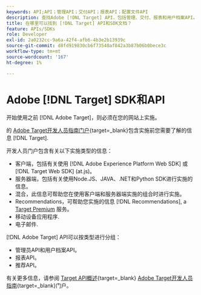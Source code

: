 ```yaml
---
keywords: API;API；管理API；交付API；报表API；配置文件API
description: 查找Adobe [!DNL Target] API，包括管理、交付、报表和用户档案API。
title: 在哪里可以找到 [!DNL Target] API和SDK文档？
feature: APIs/SDKs
role: Developer
exl-id: 2a0232cc-9a6a-42f4-afb6-4b3e2b13939c
source-git-commit: d8fd919830cb6f73540af842a3b87b06b0bece3c
workflow-type: tm+mt
source-wordcount: '167'
ht-degree: 1%

---
```


# Adobe [!DNL Target] SDK和API

开始使用之前 [!DNL Adobe Target]，则必须在您的网站上实施。

的 [Adobe Target开发人员指南门户](https://developer.adobe.com/target/){target=_blank}包含实施前您需要了解的信息 [!DNL Target].

开发人员门户包含有关以下实施类型的信息：

* 客户端，包括有关使用 [!DNL Adobe Experience Platform Web SDK] 或 [!DNL Target Web SDK] (at.js)。
* 服务器端，包括有关使用Node.JS、JAVA、.NET和Python SDK进行实施的信息。
* 混合，此信息可帮助您在使用客户端和服务器端实施的组合时进行实施。
* Recommendations，可帮助您实施的信息 [!DNL Recommendations], a [Target Premium](/help/main/c-intro/intro.md#premium) 服务。
* 移动设备应用程序.
* 电子邮件.

[!DNL Adobe Target] API可以按类型进行分组：

* 管理员API和用户档案API。
* 报表API。
* 推荐API。

有关更多信息，请参阅 [Target API概述](https://developer.adobe.com/target/before-administer/){target=_blank} [Adobe Target开发人员指南](https://developer.adobe.com/target/){target=_blank}门户。
